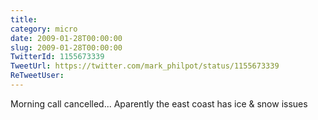 ```yaml
---
title: 
category: micro
date: 2009-01-28T00:00:00
slug: 2009-01-28T00:00:00
TwitterId: 1155673339
TweetUrl: https://twitter.com/mark_philpot/status/1155673339
ReTweetUser: 
---
```


Morning call cancelled... Aparently the east coast has ice & snow issues